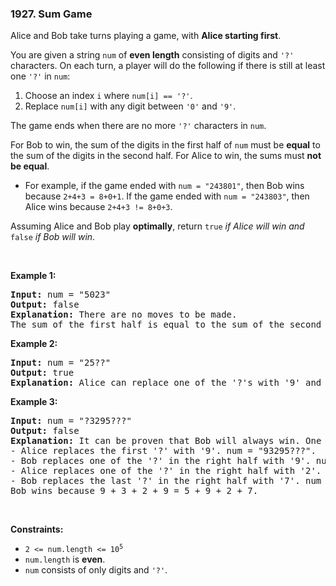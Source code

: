 <h3 align="left"> 1927. Sum Game</h3>
<div><p>Alice and Bob take turns playing a game, with <strong>Alice</strong><strong>&nbsp;starting first</strong>.</p>

<p>You are given a string <code>num</code> of <strong>even length</strong> consisting of digits and <code>'?'</code> characters. On each turn, a player will do the following if there is still at least one <code>'?'</code> in <code>num</code>:</p>

<ol>
	<li>Choose an index <code>i</code> where <code>num[i] == '?'</code>.</li>
	<li>Replace <code>num[i]</code> with any digit between <code>'0'</code> and <code>'9'</code>.</li>
</ol>

<p>The game ends when there are no more <code>'?'</code> characters in <code>num</code>.</p>

<p>For Bob&nbsp;to win, the sum of the digits in the first half of <code>num</code> must be <strong>equal</strong> to the sum of the digits in the second half. For Alice&nbsp;to win, the sums must <strong>not be equal</strong>.</p>

<ul>
	<li>For example, if the game ended with <code>num = "243801"</code>, then Bob&nbsp;wins because <code>2+4+3 = 8+0+1</code>. If the game ended with <code>num = "243803"</code>, then Alice&nbsp;wins because <code>2+4+3 != 8+0+3</code>.</li>
</ul>

<p>Assuming Alice and Bob play <strong>optimally</strong>, return <code>true</code> <em>if Alice will win and </em><code>false</code> <em>if Bob will win</em>.</p>

<p>&nbsp;</p>
<p><strong>Example 1:</strong></p>

<pre><strong>Input:</strong> num = "5023"
<strong>Output:</strong> false
<strong>Explanation:</strong> There are no moves to be made.
The sum of the first half is equal to the sum of the second half: 5 + 0 = 2 + 3.
</pre>

<p><strong>Example 2:</strong></p>

<pre><strong>Input:</strong> num = "25??"
<strong>Output:</strong> true
<strong>Explanation: </strong>Alice can replace one of the '?'s with '9' and it will be impossible for Bob to make the sums equal.
</pre>

<p><strong>Example 3:</strong></p>

<pre><strong>Input:</strong> num = "?3295???"
<strong>Output:</strong> false
<strong>Explanation:</strong> It can be proven that Bob will always win. One possible outcome is:
- Alice replaces the first '?' with '9'. num = "93295???".
- Bob replaces one of the '?' in the right half with '9'. num = "932959??".
- Alice replaces one of the '?' in the right half with '2'. num = "9329592?".
- Bob replaces the last '?' in the right half with '7'. num = "93295927".
Bob wins because 9 + 3 + 2 + 9 = 5 + 9 + 2 + 7.
</pre>

<p>&nbsp;</p>
<p><strong>Constraints:</strong></p>

<ul>
	<li><code>2 &lt;= num.length &lt;= 10<sup>5</sup></code></li>
	<li><code>num.length</code> is <strong>even</strong>.</li>
	<li><code>num</code> consists of only digits and <code>'?'</code>.</li>
</ul>
</div>
